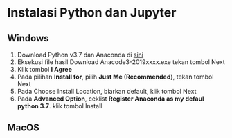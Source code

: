 # Instalasi Python dan Jupyter

## Windows
1. Download Python v3.7 dan Anaconda di [sini](https://www.anaconda.com/distribution/)
2. Eksekusi file hasil Download Anacode3-2019xxxx.exe tekan tombol Next
3. Klik tombol **I Agree**
4. Pada pilihan **Install for**, pilih **Just Me (Recommended)**, tekan tombol Next
5. Pada Choose Install Location, biarkan default, klik tombol Next
6. Pada **Advanced Option**, ceklist **Register Anaconda as my defaul python 3.7**. klik tombol Install

## MacOS


